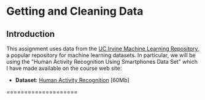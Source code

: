 # Getting and Cleaning Data

## Introduction

This assignment uses data from
the <a href="http://archive.ics.uci.edu/ml/datasets/Human+Activity+Recognition+Using+Smartphones">UC Irvine Machine
Learning Repository</a>, a popular repository for machine learning
datasets. In particular, we will be using the "Human Activity Recognition Using Smartphones Data Set" which I have made available on
the course web site:

* <b>Dataset</b>: <a href="https://d396qusza40orc.cloudfront.net/getdata%2Fprojectfiles%2FUCI%20HAR%20Dataset.zip ">Human Activity Recognition</a> [60Mb]


====================
